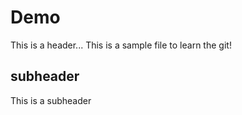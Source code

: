 # Demo 
This is a header...
This is  a sample file to learn the git!

## subheader 

This is a subheader 